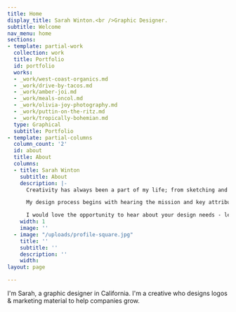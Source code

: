 ```yaml
---
title: Home
display_title: Sarah Winton.<br />Graphic Designer.
subtitle: Welcome
nav_menu: home
sections:
- template: partial-work
  collection: work
  title: Portfolio
  id: portfolio
  works:
  - _work/west-coast-organics.md
  - _work/drive-by-tacos.md
  - _work/amber-joi.md
  - _work/meals-oncol.md
  - _work/olivia-joy-photography.md
  - _work/puttin-on-the-ritz.md
  - _work/tropically-bohemian.md
  type: Graphical
  subtitle: Portfolio
- template: partial-columns
  column_count: '2'
  id: about
  title: About
  columns:
  - title: Sarah Winton
    subtitle: About
    description: |-
      Creativity has always been a part of my life; from sketching and painting as a kid, to discovering my love for graphic design. Now as a designer I have the opportunity to work with clients to create logos, complete visual identity systems, and marketing material. My passion is to create visuals that artfully and effectively achieves my clients goals, from non-profits, to brick and mortar shops, to entrepreneurs.

      My design process begins with hearing the mission and key attributes of your business. Then I collect inspiration, sketch, and create a presentation for you. Meeting deadlines and keeping good communication is very important to me. I continue to work till the project is artfully designed and meets my clients goals.

      I would love the opportunity to hear about your design needs - let me know, and I'll schedule a FREE consultation.
    width: 1
    image: ''
  - image: "/uploads/profile-square.jpg"
    title: ''
    subtitle: ''
    description: ''
    width: 
layout: page

---
```

I'm Sarah, a graphic designer in California. I'm a creative who designs logos & marketing material to help companies grow.